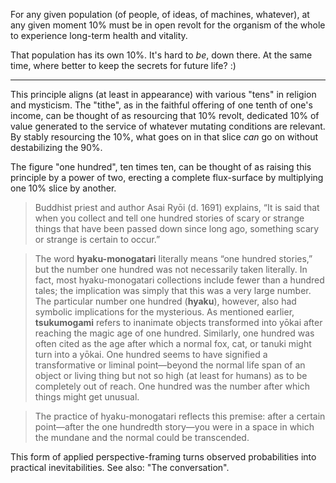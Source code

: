 For any given population (of people, of ideas, of machines, whatever), at any given moment 10% must be in open revolt for the organism of the whole to experience long-term health and vitality.

That population has its own 10%. It's hard to _be_, down there. At the same time, where better to keep the secrets for future life? :)

---

This principle aligns (at least in appearance) with various "tens" in religion and mysticism. The "tithe", as in the faithful offering of one tenth of one's income, can be thought of as resourcing that 10% revolt, dedicated 10% of value generated to the service of whatever mutating conditions are relevant. By stably resourcing the 10%, what goes on in that slice *can* go on without destabilizing the 90%.

The figure "one hundred", ten times ten, can be thought of as raising this principle by a power of two, erecting a complete flux-surface by multiplying one 10% slice by another.

> Buddhist priest and author Asai Ryōi (d. 1691) explains, “It is said that when you collect and tell one hundred stories of scary or strange things that have been passed down since long ago, something scary or strange is certain to occur.”

> The word **hyaku-monogatari** literally means “one hundred stories,” but the number one hundred was not necessarily taken literally. In fact, most hyaku-monogatari collections include fewer than a hundred tales; the implication was simply that this was a very large number. The particular number one hundred (**hyaku**), however, also had symbolic implications for the mysterious. As mentioned earlier, **tsukumogami** refers to inanimate objects transformed into yōkai after reaching the magic age of one hundred. Similarly, one hundred was often cited as the age after which a normal fox, cat, or tanuki might turn into a yōkai. One hundred seems to have signified a transformative or liminal point—beyond the normal life span of an object or living thing but not so high (at least for humans) as to be completely out of reach. One hundred was the number after which things might get unusual.

> The practice of hyaku-monogatari reflects this premise: after a certain point—after the one hundredth story—you were in a space in which the mundane and the normal could be transcended.

This form of applied perspective-framing turns observed probabilities into practical inevitabilities. See also: "The conversation".
